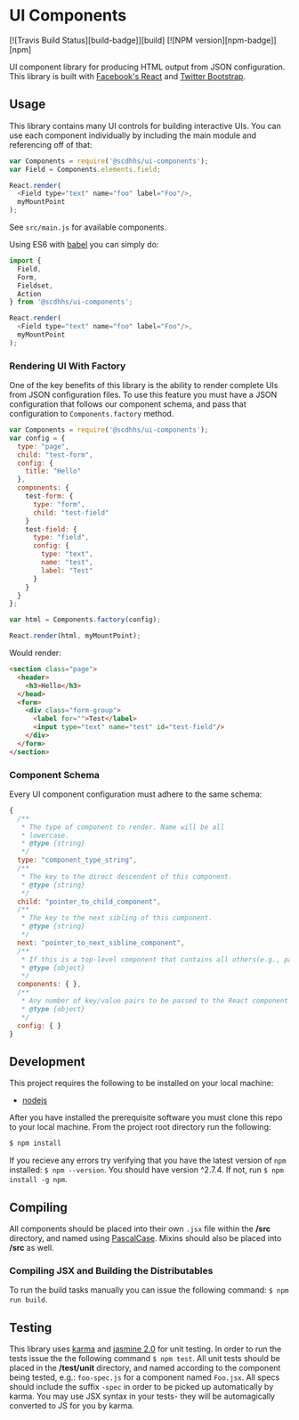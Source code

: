 # UI Components
[![Travis Build Status][build-badge]][build]
[![NPM version][npm-badge]][npm]

UI component library for producing HTML output from JSON configuration. This library is built with [Facebook's React](http://facebook.github.io/react/) and [Twitter Bootstrap](http://getbootstrap.com).

## Usage
This library contains many UI controls for building interactive UIs. You can use each component individually by including the main module and referencing off of that:

```javascript
var Components = require('@scdhhs/ui-components');
var Field = Components.elements.field;

React.render(
  <Field type="text" name="foo" label="Foo"/>,
  myMountPoint
);
```
See `src/main.js` for available components.

Using ES6 with [babel](http://babel.io) you can simply do:
```javascript
import {
  Field,
  Form,
  Fieldset,
  Action
} from '@scdhhs/ui-components';

React.render(
  <Field type="text" name="foo" label="Foo"/>,
  myMountPoint
);
```

### Rendering UI With Factory

One of the key benefits of this library is the ability to render complete UIs from JSON configuration files. To use this feature you must have a JSON configuration that follows our component schema, and pass that configuration to `Components.factory` method.

```javascript
var Components = require('@scdhhs/ui-components');
var config = {
  type: "page",
  child: "test-form",
  config: {
    title: "Hello"
  },
  components: {
    test-form: {
      type: "form",
      child: "test-field"
    }
    test-field: {
      type: "field",
      config: {
        type: "text",
        name: "test",
        label: "Test"
      }
    }
  }
};

var html = Components.factory(config);

React.render(html, myMountPoint);
```
Would render:
```html
<section class="page">
  <header>
    <h3>Hello</h3>
  </head>
  <form>
    <div class="form-group">
      <label for="">Test</label>
      <input type="text" name="test" id="test-field"/>
    </div>
  </form>
</section>
```

### Component Schema
Every UI component configuration must adhere to the same schema:
```javascript
{
  /**
   * The type of component to render. Name will be all
   * lowercase.
   * @type {string}
   */
  type: "component_type_string",
  /**
   * The key to the direct descendent of this component.
   * @type {string}
   */
  child: "pointer_to_child_component",
  /**
   * The key to the next sibling of this component.
   * @type {string}
   */
  next: "pointer_to_next_sibline_component",
  /**
   * If this is a top-level component that contains all others(e.g., page), then you must provide a binary tree of all sub components. Each component's key will be its "id" property, whatever that may be.
   * @type {object}
   */
  components: { },
  /**
   * Any number of key/value pairs to be passed to the React component as props.
   * @type {object}
   */
  config: { }
}
```

## Development
This project requires the following to be installed on your local machine:

* [nodejs](http://nodejs.org)

After you have installed the prerequisite software you must clone this repo to your local machine. From the project root directory run the following:
```bash
$ npm install
```

If you recieve any errors try verifying that you have the latest
version of `npm` installed: `$ npm --version`. You should have version ^2.7.4. If not, run `$ npm install -g npm`.

## Compiling
All components should be placed into their own `.jsx` file within the **/src** directory, and named using [PascalCase](http://c2.com/cgi/wiki?PascalCase). Mixins should also be placed into **/src** as well.

### Compiling JSX and Building the Distributables
To run the build tasks manually you can issue the following command: `$ npm run build`.

## Testing
This library uses [karma](http://karma-runner.github.io/0.12/index.html) and [jasmine 2.0](http://jasmine.github.io/2.0/introduction.html) for unit testing. In order to run the tests issue the the following command `$ npm test`. All unit tests should be placed in the **/test/unit** directory, and named according to the component being tested, e.g.: `foo-spec.js` for a component named `Foo.jsx`. All specs should include the suffix `-spec` in order to be picked up automatically by karma. You may use JSX syntax in your tests- they will be automagically converted to JS for you by karma.
